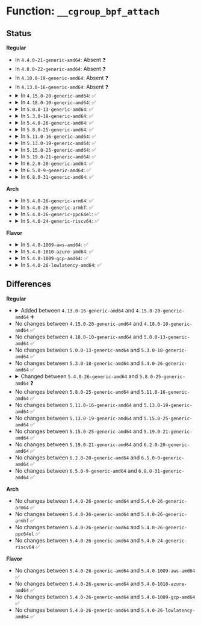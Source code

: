 # Function: <code>__cgroup_bpf_attach</code>

## Status
<b>Regular</b>
<ul>
<li>
In <code>4.4.0-21-generic-amd64</code>: Absent ❓
</li>
<li>
In <code>4.8.0-22-generic-amd64</code>: Absent ❓
</li>
<li>
In <code>4.10.0-19-generic-amd64</code>: Absent ❓
</li>
<li>
In <code>4.13.0-16-generic-amd64</code>: Absent ❓
</li>
<li>
<details>
<summary>In <code>4.15.0-20-generic-amd64</code>: ✅</summary>

```c
int __cgroup_bpf_attach(struct cgroup * cgrp, struct bpf_prog * prog, enum bpf_attach_type type, u32 flags)
```

```json
{
  "name": "__cgroup_bpf_attach",
  "collision_type": "Unique Global",
  "inline_type": "No",
  "funcs": [
    {
      "addr": 18446744071580625040,
      "name": "__cgroup_bpf_attach",
      "external": true,
      "loc": "kernel/bpf/cgroup.c:187",
      "file": "kernel/bpf/cgroup.c",
      "inline": "seen, unknown",
      "caller_inline": [],
      "caller_func": [
        "kernel/cgroup/cgroup.c:cgroup_bpf_attach"
      ]
    }
  ],
  "symbols": [
    {
      "addr": 18446744071580625040,
      "name": "__cgroup_bpf_attach",
      "section": ".text",
      "bind": "STB_GLOBAL",
      "size": 901
    }
  ]
}
```
</details>
</li>
<li>
<details>
<summary>In <code>4.18.0-10-generic-amd64</code>: ✅</summary>

```c
int __cgroup_bpf_attach(struct cgroup * cgrp, struct bpf_prog * prog, enum bpf_attach_type type, u32 flags)
```

```json
{
  "name": "__cgroup_bpf_attach",
  "collision_type": "Unique Global",
  "inline_type": "No",
  "funcs": [
    {
      "addr": 18446744071580753712,
      "name": "__cgroup_bpf_attach",
      "external": true,
      "loc": "kernel/bpf/cgroup.c:186",
      "file": "kernel/bpf/cgroup.c",
      "inline": "seen, unknown",
      "caller_inline": [],
      "caller_func": [
        "kernel/cgroup/cgroup.c:cgroup_bpf_attach"
      ]
    }
  ],
  "symbols": [
    {
      "addr": 18446744071580753712,
      "name": "__cgroup_bpf_attach",
      "section": ".text",
      "bind": "STB_GLOBAL",
      "size": 917
    }
  ]
}
```
</details>
</li>
<li>
<details>
<summary>In <code>5.0.0-13-generic-amd64</code>: ✅</summary>

```c
int __cgroup_bpf_attach(struct cgroup * cgrp, struct bpf_prog * prog, enum bpf_attach_type type, u32 flags)
```

```json
{
  "name": "__cgroup_bpf_attach",
  "collision_type": "Unique Global",
  "inline_type": "No",
  "funcs": [
    {
      "addr": 18446744071580818624,
      "name": "__cgroup_bpf_attach",
      "external": true,
      "loc": "kernel/bpf/cgroup.c:236",
      "file": "kernel/bpf/cgroup.c",
      "inline": "seen, unknown",
      "caller_inline": [],
      "caller_func": [
        "kernel/cgroup/cgroup.c:cgroup_bpf_attach"
      ]
    }
  ],
  "symbols": [
    {
      "addr": 18446744071580818624,
      "name": "__cgroup_bpf_attach",
      "section": ".text",
      "bind": "STB_GLOBAL",
      "size": 1130
    }
  ]
}
```
</details>
</li>
<li>
<details>
<summary>In <code>5.3.0-18-generic-amd64</code>: ✅</summary>

```c
int __cgroup_bpf_attach(struct cgroup * cgrp, struct bpf_prog * prog, enum bpf_attach_type type, u32 flags)
```

```json
{
  "name": "__cgroup_bpf_attach",
  "collision_type": "Unique Global",
  "inline_type": "No",
  "funcs": [
    {
      "addr": 18446744071580913168,
      "name": "__cgroup_bpf_attach",
      "external": true,
      "loc": "kernel/bpf/cgroup.c:291",
      "file": "kernel/bpf/cgroup.c",
      "inline": "seen, unknown",
      "caller_inline": [],
      "caller_func": [
        "kernel/cgroup/cgroup.c:cgroup_bpf_attach"
      ]
    }
  ],
  "symbols": [
    {
      "addr": 18446744071580913168,
      "name": "__cgroup_bpf_attach",
      "section": ".text",
      "bind": "STB_GLOBAL",
      "size": 1158
    }
  ]
}
```
</details>
</li>
<li>
<details>
<summary>In <code>5.4.0-26-generic-amd64</code>: ✅</summary>

```c
int __cgroup_bpf_attach(struct cgroup * cgrp, struct bpf_prog * prog, enum bpf_attach_type type, u32 flags)
```

```json
{
  "name": "__cgroup_bpf_attach",
  "collision_type": "Unique Global",
  "inline_type": "No",
  "funcs": [
    {
      "addr": 18446744071580966608,
      "name": "__cgroup_bpf_attach",
      "external": true,
      "loc": "kernel/bpf/cgroup.c:301",
      "file": "kernel/bpf/cgroup.c",
      "inline": "seen, unknown",
      "caller_inline": [],
      "caller_func": [
        "kernel/cgroup/cgroup.c:cgroup_bpf_attach"
      ]
    }
  ],
  "symbols": [
    {
      "addr": 18446744071580966608,
      "name": "__cgroup_bpf_attach",
      "section": ".text",
      "bind": "STB_GLOBAL",
      "size": 1176
    }
  ]
}
```
</details>
</li>
<li>
<details>
<summary>In <code>5.8.0-25-generic-amd64</code>: ✅</summary>

```c
int __cgroup_bpf_attach(struct cgroup * cgrp, struct bpf_prog * prog, struct bpf_prog * replace_prog, struct bpf_cgroup_link * link, enum bpf_attach_type type, u32 flags)
```

```json
{
  "name": "__cgroup_bpf_attach",
  "collision_type": "Unique Global",
  "inline_type": "No",
  "funcs": [
    {
      "addr": 18446744071581128288,
      "name": "__cgroup_bpf_attach",
      "external": true,
      "loc": "kernel/bpf/cgroup.c:416",
      "file": "kernel/bpf/cgroup.c",
      "inline": "seen, unknown",
      "caller_inline": [],
      "caller_func": [
        "kernel/cgroup/cgroup.c:cgroup_bpf_attach"
      ]
    }
  ],
  "symbols": [
    {
      "addr": 18446744071581128288,
      "name": "__cgroup_bpf_attach",
      "section": ".text",
      "bind": "STB_GLOBAL",
      "size": 1519
    }
  ]
}
```
</details>
</li>
<li>
<details>
<summary>In <code>5.11.0-16-generic-amd64</code>: ✅</summary>

```c
int __cgroup_bpf_attach(struct cgroup * cgrp, struct bpf_prog * prog, struct bpf_prog * replace_prog, struct bpf_cgroup_link * link, enum bpf_attach_type type, u32 flags)
```

```json
{
  "name": "__cgroup_bpf_attach",
  "collision_type": "Unique Global",
  "inline_type": "No",
  "funcs": [
    {
      "addr": 18446744071581162400,
      "name": "__cgroup_bpf_attach",
      "external": true,
      "loc": "kernel/bpf/cgroup.c:433",
      "file": "kernel/bpf/cgroup.c",
      "inline": "seen, unknown",
      "caller_inline": [],
      "caller_func": [
        "kernel/cgroup/cgroup.c:cgroup_bpf_attach"
      ]
    }
  ],
  "symbols": [
    {
      "addr": 18446744071581162400,
      "name": "__cgroup_bpf_attach",
      "section": ".text",
      "bind": "STB_GLOBAL",
      "size": 1392
    }
  ]
}
```
</details>
</li>
<li>
<details>
<summary>In <code>5.13.0-19-generic-amd64</code>: ✅</summary>

```c
int __cgroup_bpf_attach(struct cgroup * cgrp, struct bpf_prog * prog, struct bpf_prog * replace_prog, struct bpf_cgroup_link * link, enum bpf_attach_type type, u32 flags)
```

```json
{
  "name": "__cgroup_bpf_attach",
  "collision_type": "Unique Global",
  "inline_type": "No",
  "funcs": [
    {
      "addr": 18446744071581179376,
      "name": "__cgroup_bpf_attach",
      "external": true,
      "loc": "kernel/bpf/cgroup.c:433",
      "file": "kernel/bpf/cgroup.c",
      "inline": "seen, unknown",
      "caller_inline": [],
      "caller_func": [
        "kernel/cgroup/cgroup.c:cgroup_bpf_attach"
      ]
    }
  ],
  "symbols": [
    {
      "addr": 18446744071581179376,
      "name": "__cgroup_bpf_attach",
      "section": ".text",
      "bind": "STB_GLOBAL",
      "size": 1381
    }
  ]
}
```
</details>
</li>
<li>
<details>
<summary>In <code>5.15.0-25-generic-amd64</code>: ✅</summary>

```c
int __cgroup_bpf_attach(struct cgroup * cgrp, struct bpf_prog * prog, struct bpf_prog * replace_prog, struct bpf_cgroup_link * link, enum bpf_attach_type type, u32 flags)
```

```json
{
  "name": "__cgroup_bpf_attach",
  "collision_type": "Unique Global",
  "inline_type": "No",
  "funcs": [
    {
      "addr": 18446744071581419040,
      "name": "__cgroup_bpf_attach",
      "external": true,
      "loc": "kernel/bpf/cgroup.c:433",
      "file": "kernel/bpf/cgroup.c",
      "inline": "seen, unknown",
      "caller_inline": [],
      "caller_func": [
        "kernel/cgroup/cgroup.c:cgroup_bpf_attach"
      ]
    }
  ],
  "symbols": [
    {
      "addr": 18446744071581419040,
      "name": "__cgroup_bpf_attach",
      "section": ".text",
      "bind": "STB_GLOBAL",
      "size": 1924
    }
  ]
}
```
</details>
</li>
<li>
<details>
<summary>In <code>5.19.0-21-generic-amd64</code>: ✅</summary>

```c
int __cgroup_bpf_attach(struct cgroup * cgrp, struct bpf_prog * prog, struct bpf_prog * replace_prog, struct bpf_cgroup_link * link, enum bpf_attach_type type, u32 flags)
```

```json
{
  "name": "__cgroup_bpf_attach",
  "collision_type": "Unique Static",
  "inline_type": "No",
  "funcs": [
    {
      "addr": 18446744071581745712,
      "name": "__cgroup_bpf_attach",
      "external": false,
      "loc": "kernel/bpf/cgroup.c:472",
      "file": "kernel/bpf/cgroup.c",
      "inline": "seen, unknown",
      "caller_inline": [],
      "caller_func": [
        "kernel/bpf/cgroup.c:cgroup_bpf_link_attach",
        "kernel/bpf/cgroup.c:cgroup_bpf_prog_attach",
        "kernel/bpf/cgroup.c:cgroup_bpf_prog_attach"
      ]
    }
  ],
  "symbols": [
    {
      "addr": 18446744071581745712,
      "name": "__cgroup_bpf_attach",
      "section": ".text",
      "bind": "STB_LOCAL",
      "size": 1919
    }
  ]
}
```
</details>
</li>
<li>
<details>
<summary>In <code>6.2.0-20-generic-amd64</code>: ✅</summary>

```c
int __cgroup_bpf_attach(struct cgroup * cgrp, struct bpf_prog * prog, struct bpf_prog * replace_prog, struct bpf_cgroup_link * link, enum bpf_attach_type type, u32 flags)
```

```json
{
  "name": "__cgroup_bpf_attach",
  "collision_type": "Unique Static",
  "inline_type": "No",
  "funcs": [
    {
      "addr": 18446744071582157440,
      "name": "__cgroup_bpf_attach",
      "external": false,
      "loc": "kernel/bpf/cgroup.c:607",
      "file": "kernel/bpf/cgroup.c",
      "inline": "seen, unknown",
      "caller_inline": [],
      "caller_func": [
        "kernel/bpf/cgroup.c:cgroup_bpf_link_attach",
        "kernel/bpf/cgroup.c:cgroup_bpf_prog_attach",
        "kernel/bpf/cgroup.c:cgroup_bpf_prog_attach"
      ]
    }
  ],
  "symbols": [
    {
      "addr": 18446744071582157440,
      "name": "__cgroup_bpf_attach",
      "section": ".text",
      "bind": "STB_LOCAL",
      "size": 1958
    }
  ]
}
```
</details>
</li>
<li>
<details>
<summary>In <code>6.5.0-9-generic-amd64</code>: ✅</summary>

```c
int __cgroup_bpf_attach(struct cgroup * cgrp, struct bpf_prog * prog, struct bpf_prog * replace_prog, struct bpf_cgroup_link * link, enum bpf_attach_type type, u32 flags)
```

```json
{
  "name": "__cgroup_bpf_attach",
  "collision_type": "Unique Static",
  "inline_type": "No",
  "funcs": [
    {
      "addr": 18446744071582354912,
      "name": "__cgroup_bpf_attach",
      "external": false,
      "loc": "kernel/bpf/cgroup.c:607",
      "file": "kernel/bpf/cgroup.c",
      "inline": "seen, unknown",
      "caller_inline": [],
      "caller_func": [
        "kernel/bpf/cgroup.c:cgroup_bpf_link_attach",
        "kernel/bpf/cgroup.c:cgroup_bpf_prog_attach",
        "kernel/bpf/cgroup.c:cgroup_bpf_prog_attach"
      ]
    }
  ],
  "symbols": [
    {
      "addr": 18446744071582354912,
      "name": "__cgroup_bpf_attach",
      "section": ".text",
      "bind": "STB_LOCAL",
      "size": 2018
    }
  ]
}
```
</details>
</li>
<li>
<details>
<summary>In <code>6.8.0-31-generic-amd64</code>: ✅</summary>

```c
int __cgroup_bpf_attach(struct cgroup * cgrp, struct bpf_prog * prog, struct bpf_prog * replace_prog, struct bpf_cgroup_link * link, enum bpf_attach_type type, u32 flags)
```

```json
{
  "name": "__cgroup_bpf_attach",
  "collision_type": "Unique Static",
  "inline_type": "No",
  "funcs": [
    {
      "addr": 18446744071582521696,
      "name": "__cgroup_bpf_attach",
      "external": false,
      "loc": "kernel/bpf/cgroup.c:607",
      "file": "kernel/bpf/cgroup.c",
      "inline": "seen, unknown",
      "caller_inline": [],
      "caller_func": [
        "kernel/bpf/cgroup.c:cgroup_bpf_link_attach",
        "kernel/bpf/cgroup.c:cgroup_bpf_prog_attach",
        "kernel/bpf/cgroup.c:cgroup_bpf_prog_attach"
      ]
    }
  ],
  "symbols": [
    {
      "addr": 18446744071582521696,
      "name": "__cgroup_bpf_attach",
      "section": ".text",
      "bind": "STB_LOCAL",
      "size": 2065
    }
  ]
}
```
</details>
</li>
</ul>
<b>Arch</b>
<ul>
<li>
<details>
<summary>In <code>5.4.0-26-generic-arm64</code>: ✅</summary>

```c
int __cgroup_bpf_attach(struct cgroup * cgrp, struct bpf_prog * prog, enum bpf_attach_type type, u32 flags)
```

```json
{
  "name": "__cgroup_bpf_attach",
  "collision_type": "Unique Global",
  "inline_type": "No",
  "funcs": [
    {
      "addr": 18446603336492315080,
      "name": "__cgroup_bpf_attach",
      "external": true,
      "loc": "kernel/bpf/cgroup.c:301",
      "file": "kernel/bpf/cgroup.c",
      "inline": "seen, unknown",
      "caller_inline": [],
      "caller_func": [
        "kernel/cgroup/cgroup.c:cgroup_bpf_attach"
      ]
    }
  ],
  "symbols": [
    {
      "addr": 18446603336492315080,
      "name": "__cgroup_bpf_attach",
      "section": ".text",
      "bind": "STB_GLOBAL",
      "size": 1068
    }
  ]
}
```
</details>
</li>
<li>
<details>
<summary>In <code>5.4.0-26-generic-armhf</code>: ✅</summary>

```c
int __cgroup_bpf_attach(struct cgroup * cgrp, struct bpf_prog * prog, enum bpf_attach_type type, u32 flags)
```

```json
{
  "name": "__cgroup_bpf_attach",
  "collision_type": "Unique Global",
  "inline_type": "No",
  "funcs": [
    {
      "addr": 3226200584,
      "name": "__cgroup_bpf_attach",
      "external": true,
      "loc": "kernel/bpf/cgroup.c:301",
      "file": "kernel/bpf/cgroup.c",
      "inline": "seen, unknown",
      "caller_inline": [],
      "caller_func": [
        "kernel/cgroup/cgroup.c:cgroup_bpf_attach"
      ]
    }
  ],
  "symbols": [
    {
      "addr": 3226200584,
      "name": "__cgroup_bpf_attach",
      "section": ".text",
      "bind": "STB_GLOBAL",
      "size": 1312
    }
  ]
}
```
</details>
</li>
<li>
<details>
<summary>In <code>5.4.0-26-generic-ppc64el</code>: ✅</summary>

```c
int __cgroup_bpf_attach(struct cgroup * cgrp, struct bpf_prog * prog, enum bpf_attach_type type, u32 flags)
```

```json
{
  "name": "__cgroup_bpf_attach",
  "collision_type": "Unique Global",
  "inline_type": "No",
  "funcs": [
    {
      "addr": 13835058055285554720,
      "name": "__cgroup_bpf_attach",
      "external": true,
      "loc": "kernel/bpf/cgroup.c:301",
      "file": "kernel/bpf/cgroup.c",
      "inline": "seen, unknown",
      "caller_inline": [],
      "caller_func": [
        "kernel/cgroup/cgroup.c:cgroup_bpf_attach"
      ]
    }
  ],
  "symbols": [
    {
      "addr": 13835058055285554720,
      "name": "__cgroup_bpf_attach",
      "section": ".text",
      "bind": "STB_GLOBAL",
      "size": 1432
    }
  ]
}
```
</details>
</li>
<li>
<details>
<summary>In <code>5.4.0-24-generic-riscv64</code>: ✅</summary>

```c
int __cgroup_bpf_attach(struct cgroup * cgrp, struct bpf_prog * prog, enum bpf_attach_type type, u32 flags)
```

```json
{
  "name": "__cgroup_bpf_attach",
  "collision_type": "Unique Global",
  "inline_type": "No",
  "funcs": [
    {
      "addr": 18446743936272442040,
      "name": "__cgroup_bpf_attach",
      "external": true,
      "loc": "kernel/bpf/cgroup.c:301",
      "file": "kernel/bpf/cgroup.c",
      "inline": "seen, unknown",
      "caller_inline": [],
      "caller_func": [
        "kernel/cgroup/cgroup.c:cgroup_bpf_attach"
      ]
    }
  ],
  "symbols": [
    {
      "addr": 18446743936272442040,
      "name": "__cgroup_bpf_attach",
      "section": ".text",
      "bind": "STB_GLOBAL",
      "size": 968
    }
  ]
}
```
</details>
</li>
</ul>
<b>Flavor</b>
<ul>
<li>
<details>
<summary>In <code>5.4.0-1009-aws-amd64</code>: ✅</summary>

```c
int __cgroup_bpf_attach(struct cgroup * cgrp, struct bpf_prog * prog, enum bpf_attach_type type, u32 flags)
```

```json
{
  "name": "__cgroup_bpf_attach",
  "collision_type": "Unique Global",
  "inline_type": "No",
  "funcs": [
    {
      "addr": 18446744071580935408,
      "name": "__cgroup_bpf_attach",
      "external": true,
      "loc": "kernel/bpf/cgroup.c:301",
      "file": "kernel/bpf/cgroup.c",
      "inline": "seen, unknown",
      "caller_inline": [],
      "caller_func": [
        "kernel/cgroup/cgroup.c:cgroup_bpf_attach"
      ]
    }
  ],
  "symbols": [
    {
      "addr": 18446744071580935408,
      "name": "__cgroup_bpf_attach",
      "section": ".text",
      "bind": "STB_GLOBAL",
      "size": 1176
    }
  ]
}
```
</details>
</li>
<li>
<details>
<summary>In <code>5.4.0-1010-azure-amd64</code>: ✅</summary>

```c
int __cgroup_bpf_attach(struct cgroup * cgrp, struct bpf_prog * prog, enum bpf_attach_type type, u32 flags)
```

```json
{
  "name": "__cgroup_bpf_attach",
  "collision_type": "Unique Global",
  "inline_type": "No",
  "funcs": [
    {
      "addr": 18446744071580881472,
      "name": "__cgroup_bpf_attach",
      "external": true,
      "loc": "kernel/bpf/cgroup.c:301",
      "file": "kernel/bpf/cgroup.c",
      "inline": "seen, unknown",
      "caller_inline": [],
      "caller_func": [
        "kernel/cgroup/cgroup.c:cgroup_bpf_attach"
      ]
    }
  ],
  "symbols": [
    {
      "addr": 18446744071580881472,
      "name": "__cgroup_bpf_attach",
      "section": ".text",
      "bind": "STB_GLOBAL",
      "size": 1176
    }
  ]
}
```
</details>
</li>
<li>
<details>
<summary>In <code>5.4.0-1009-gcp-amd64</code>: ✅</summary>

```c
int __cgroup_bpf_attach(struct cgroup * cgrp, struct bpf_prog * prog, enum bpf_attach_type type, u32 flags)
```

```json
{
  "name": "__cgroup_bpf_attach",
  "collision_type": "Unique Global",
  "inline_type": "No",
  "funcs": [
    {
      "addr": 18446744071580926656,
      "name": "__cgroup_bpf_attach",
      "external": true,
      "loc": "kernel/bpf/cgroup.c:301",
      "file": "kernel/bpf/cgroup.c",
      "inline": "seen, unknown",
      "caller_inline": [],
      "caller_func": [
        "kernel/cgroup/cgroup.c:cgroup_bpf_attach"
      ]
    }
  ],
  "symbols": [
    {
      "addr": 18446744071580926656,
      "name": "__cgroup_bpf_attach",
      "section": ".text",
      "bind": "STB_GLOBAL",
      "size": 1176
    }
  ]
}
```
</details>
</li>
<li>
<details>
<summary>In <code>5.4.0-26-lowlatency-amd64</code>: ✅</summary>

```c
int __cgroup_bpf_attach(struct cgroup * cgrp, struct bpf_prog * prog, enum bpf_attach_type type, u32 flags)
```

```json
{
  "name": "__cgroup_bpf_attach",
  "collision_type": "Unique Global",
  "inline_type": "No",
  "funcs": [
    {
      "addr": 18446744071580987184,
      "name": "__cgroup_bpf_attach",
      "external": true,
      "loc": "kernel/bpf/cgroup.c:301",
      "file": "kernel/bpf/cgroup.c",
      "inline": "seen, unknown",
      "caller_inline": [],
      "caller_func": [
        "kernel/cgroup/cgroup.c:cgroup_bpf_attach"
      ]
    }
  ],
  "symbols": [
    {
      "addr": 18446744071580987184,
      "name": "__cgroup_bpf_attach",
      "section": ".text",
      "bind": "STB_GLOBAL",
      "size": 1176
    }
  ]
}
```
</details>
</li>
</ul>

## Differences
<b>Regular</b>
<ul>
<li>
<details>
<summary>Added between <code>4.13.0-16-generic-amd64</code> and <code>4.15.0-20-generic-amd64</code> ➕</summary>

```c
int __cgroup_bpf_attach(struct cgroup * cgrp, struct bpf_prog * prog, enum bpf_attach_type type, u32 flags)
```
</details>
</li>
<li>
No changes between <code>4.15.0-20-generic-amd64</code> and <code>4.18.0-10-generic-amd64</code> ✅
</li>
<li>
No changes between <code>4.18.0-10-generic-amd64</code> and <code>5.0.0-13-generic-amd64</code> ✅
</li>
<li>
No changes between <code>5.0.0-13-generic-amd64</code> and <code>5.3.0-18-generic-amd64</code> ✅
</li>
<li>
No changes between <code>5.3.0-18-generic-amd64</code> and <code>5.4.0-26-generic-amd64</code> ✅
</li>
<li>
<details>
<summary>Changed between <code>5.4.0-26-generic-amd64</code> and <code>5.8.0-25-generic-amd64</code> ❓</summary>
<ul>
<li>
<b>Param added. </b>
<code>struct bpf_prog * replace_prog</code>
</li>
<li>
<b>Param added. </b>
<code>struct bpf_cgroup_link * link</code>
</li>
<li>
<b>Param reordered. </b>
<code>cgrp, prog, type, flags</code> ➡️ <code>cgrp, prog, replace_prog, link, type, flags</code>
</li>
</ul>
</details>
</li>
<li>
No changes between <code>5.8.0-25-generic-amd64</code> and <code>5.11.0-16-generic-amd64</code> ✅
</li>
<li>
No changes between <code>5.11.0-16-generic-amd64</code> and <code>5.13.0-19-generic-amd64</code> ✅
</li>
<li>
No changes between <code>5.13.0-19-generic-amd64</code> and <code>5.15.0-25-generic-amd64</code> ✅
</li>
<li>
No changes between <code>5.15.0-25-generic-amd64</code> and <code>5.19.0-21-generic-amd64</code> ✅
</li>
<li>
No changes between <code>5.19.0-21-generic-amd64</code> and <code>6.2.0-20-generic-amd64</code> ✅
</li>
<li>
No changes between <code>6.2.0-20-generic-amd64</code> and <code>6.5.0-9-generic-amd64</code> ✅
</li>
<li>
No changes between <code>6.5.0-9-generic-amd64</code> and <code>6.8.0-31-generic-amd64</code> ✅
</li>
</ul>
<b>Arch</b>
<ul>
<li>
No changes between <code>5.4.0-26-generic-amd64</code> and <code>5.4.0-26-generic-arm64</code> ✅
</li>
<li>
No changes between <code>5.4.0-26-generic-amd64</code> and <code>5.4.0-26-generic-armhf</code> ✅
</li>
<li>
No changes between <code>5.4.0-26-generic-amd64</code> and <code>5.4.0-26-generic-ppc64el</code> ✅
</li>
<li>
No changes between <code>5.4.0-26-generic-amd64</code> and <code>5.4.0-24-generic-riscv64</code> ✅
</li>
</ul>
<b>Flavor</b>
<ul>
<li>
No changes between <code>5.4.0-26-generic-amd64</code> and <code>5.4.0-1009-aws-amd64</code> ✅
</li>
<li>
No changes between <code>5.4.0-26-generic-amd64</code> and <code>5.4.0-1010-azure-amd64</code> ✅
</li>
<li>
No changes between <code>5.4.0-26-generic-amd64</code> and <code>5.4.0-1009-gcp-amd64</code> ✅
</li>
<li>
No changes between <code>5.4.0-26-generic-amd64</code> and <code>5.4.0-26-lowlatency-amd64</code> ✅
</li>
</ul>
